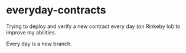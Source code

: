 # everyday-contracts
Trying to deploy and verify a new contract every day (on Rinkeby lol) to improve my abilities.

Every day is a new branch.
